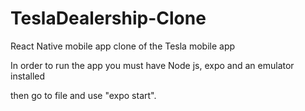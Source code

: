 # TeslaDealership-Clone
React Native mobile app clone of the Tesla mobile app

In order to run the app you must have Node js, expo and an emulator installed

then go to file and use "expo start".
